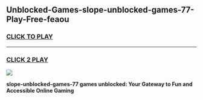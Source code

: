 
## Unblocked-Games-slope-unblocked-games-77-Play-Free-feaou
<h3>
<a href="https://premium76.site?title=slope-unblocked-games-77&ref=22A">CLICK TO PLAY</a></h3>
<hr>

<h3>
<a href="https://premium76.site?title=slope-unblocked-games-77&ref=22A">CLICK 2 PLAY</a>
  
</h3>

<a href="https://premium76.site?title=slope-unblocked-games-77&ref=22A"><img src="https://clearcache.store/games.png"></a>


**slope-unblocked-games-77 games unblocked: Your Gateway to Fun and Accessible Online Gaming**
